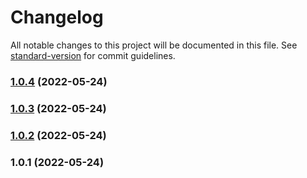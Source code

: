 # Changelog

All notable changes to this project will be documented in this file. See [standard-version](https://github.com/conventional-changelog/standard-version) for commit guidelines.

### [1.0.4](https://github.com/surjithctly/tailwind-link-underline-effect/compare/v1.0.3...v1.0.4) (2022-05-24)

### [1.0.3](https://github.com/surjithctly/tailwind-link-underline-effect/compare/v1.0.2...v1.0.3) (2022-05-24)

### [1.0.2](https://github.com/surjithctly/tailwind-link-underline-effect/compare/v1.0.1...v1.0.2) (2022-05-24)

### 1.0.1 (2022-05-24)
